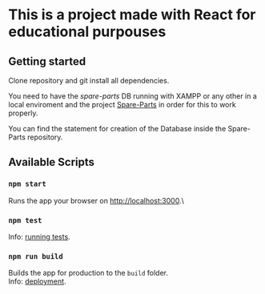 # This is a project made with React for educational purpouses

## Getting started

Clone repository and git install all dependencies.

You need to have the *spare-parts* DB running with XAMPP or any other in a local enviroment and the project [Spare-Parts](https://github.com/seba-cod/grupo_3_spare-parts) in order for this to work properly.

You can find the statement for creation of the Database inside the Spare-Parts repository.

## Available Scripts

### `npm start`

Runs the app your browser on [http://localhost:3000](http://localhost:3000).\

### `npm test`

Info: [running tests](https://facebook.github.io/create-react-app/docs/running-tests).

### `npm run build`

Builds the app for production to the `build` folder.\
Info: [deployment](https://facebook.github.io/create-react-app/docs/deployment).